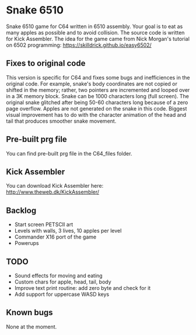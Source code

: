 # Snake 6510

Snake 6510 game for C64 written in 6510 assembly. Your goal is to eat 
as many apples as possible and to avoid collision. The source code is 
written for Kick Assembler. The idea for the game came from Nick Morgan's 
tutorial on 6502 programming: https://skilldrick.github.io/easy6502/

## Fixes to original code

This version is specific for C64 and fixes some bugs and inefficiences in the 
original code. For example, snake's body coordinates are not copied or shifted 
in the memory; rather, two pointers are incremented and looped over in a 3K memory 
block. Snake can be 1000 characters long (full screen). The original snake glitched 
after being 50-60 characters long because of a zero page overflow. Apples are not 
generated on the snake in this code. Biggest visual improvement has to do with the
character animation of the head and tail that produces smoother snake movement. 

## Pre-built prg file

You can find pre-built prg file in the C64_files folder.

## Kick Assembler

You can download Kick Assembler here:
http://www.theweb.dk/KickAssembler/

## Backlog

- Start screen PETSCII art
- Levels with walls, 3 lives, 10 apples per level
- Commander X16 port of the game
- Powerups

## TODO

- Sound effects for moving and eating
- Custom chars for apple, head, tail, body  
- Improve text print routine: add zero byte and check for it
- Add support for uppercase WASD keys

## Known bugs

None at the moment.
